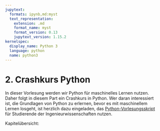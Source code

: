 ```yaml
---
jupytext:
  formats: ipynb,md:myst
  text_representation:
    extension: .md
    format_name: myst
    format_version: 0.13
    jupytext_version: 1.15.2
kernelspec:
  display_name: Python 3
  language: python
  name: python3
---
```


# 2. Crashkurs Python

In dieser Vorlesung werden wir Python für maschinelles Lernen nutzen. Daher
folgt in diesem Part ein Crashkurs in Python. Wer daran interessiert ist, die
Grundlagen von Python zu erlernen, bevor es mit maschinellem Lernen losgeht, ist
herzlich dazu eingeladen, das
[Python-Vorlesungsskript](https://gramschs.github.io/book_python/intro.html) für
Studierende der Ingenieurwissenschaften nutzen.

Kapitelübersicht:

```{tableofcontents}
```

